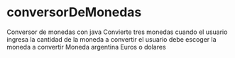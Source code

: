 # conversorDeMonedas

Conversor de monedas con java
Convierte tres monedas cuando el usuario ingresa la cantidad de la moneda a convertir
 el usuario debe escoger la moneda a convertir
 Moneda argentina
 Euros o dolares
 

